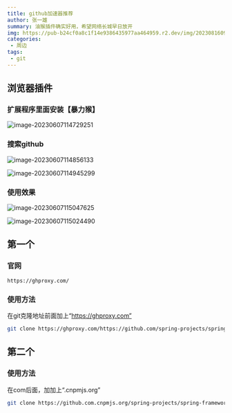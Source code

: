 ```yaml
---
title: github加速器推荐
author: 张一雄
summary: 油猴插件确实好用，希望网络长城早日放开
img: https://pub-b24cf0a8c1f14e9386435977aa464959.r2.dev/img/20230816091646.png
categories:
 - 周边
tags:
 - git
---
```


## 浏览器插件

### 扩展程序里面安装【暴力猴】

![image-20230607114729251](https://pub-b24cf0a8c1f14e9386435977aa464959.r2.dev/img/20230607114730.png)

### 搜索github

![image-20230607114856133](https://pub-b24cf0a8c1f14e9386435977aa464959.r2.dev/img/20230607114857.png)

![image-20230607114945299](https://pub-b24cf0a8c1f14e9386435977aa464959.r2.dev/img/20230607114946.png)

### 使用效果

![image-20230607115047625](https://pub-b24cf0a8c1f14e9386435977aa464959.r2.dev/img/20230607115048.png)

![image-20230607115024490](https://pub-b24cf0a8c1f14e9386435977aa464959.r2.dev/img/20230607115025.png)



## 第一个

### 官网

```http
https://ghproxy.com/
```

### 使用方法

在git克隆地址前面加上“https://ghproxy.com”

```sh
git clone https://ghproxy.com/https://github.com/spring-projects/spring-framework.git
```

## 第二个

### 使用方法

在com后面，加加上“.cnpmjs.org”

```sh
git clone https://github.com.cnpmjs.org/spring-projects/spring-framework.git
```

